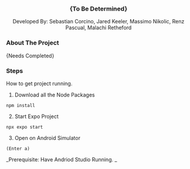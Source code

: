 <a name="readme-top"></a>

<div align="center">
  <h3 align="center">{To Be Determined}</h3>

  <p align="center">
    Developed By: Sebastian Corcino, Jared Keeler, Massimo Nikolic, Renz Pascual, Malachi Retheford
  </p>
</div>

<!-- ABOUT THE PROJECT -->

### About The Project

{Needs Completed}

### Steps

How to get project running. 

1. Download all the Node Packages

```
npm install
```

2. Start Expo Project

```
npx expo start
```

3. Open on Android Simulator

```
(Enter a)
```
_Prerequisite: Have Andriod Studio Running. _
